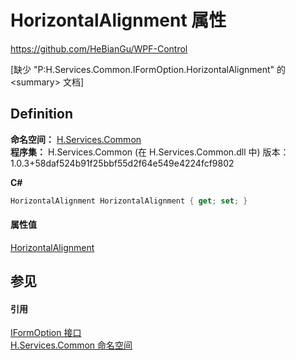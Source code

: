 # HorizontalAlignment 属性
https://github.com/HeBianGu/WPF-Control

\[缺少 "P:H.Services.Common.IFormOption.HorizontalAlignment" 的 &lt;summary&gt; 文档\]



## Definition
**命名空间：** <a href="b9cdd84f-6623-a51a-f53b-465103ced202">H.Services.Common</a>  
**程序集：** H.Services.Common (在 H.Services.Common.dll 中) 版本：1.0.3+58daf524b91f25bbf55d2f64e549e4224fcf9802

**C#**
``` C#
HorizontalAlignment HorizontalAlignment { get; set; }
```



#### 属性值
<a href="https://learn.microsoft.com/dotnet/api/system.windows.horizontalalignment" target="_blank" rel="noopener noreferrer">HorizontalAlignment</a>

## 参见


#### 引用
<a href="d3366227-fd55-0956-5f37-96c59f784915">IFormOption 接口</a>  
<a href="b9cdd84f-6623-a51a-f53b-465103ced202">H.Services.Common 命名空间</a>  

